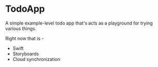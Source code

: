 # TodoApp

A simple example-level todo app that's acts as a playground for trying various things.

Right now that is -

* Swift
* Storyboards
* Cloud synchronization

